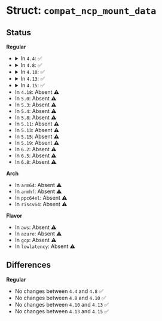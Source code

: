 # Struct: <code>compat_ncp_mount_data</code>

## Status
<b>Regular</b>
<ul>
<li>
<details>
<summary>In <code>4.4</code>: ✅</summary>

```c
struct compat_ncp_mount_data {
    compat_int_t version;
    compat_uint_t ncp_fd;
    __compat_uid_t mounted_uid;
    compat_pid_t wdog_pid;
    unsigned char mounted_vol[17];
    compat_uint_t time_out;
    compat_uint_t retry_count;
    compat_uint_t flags;
    __compat_uid_t uid;
    __compat_gid_t gid;
    compat_mode_t file_mode;
    compat_mode_t dir_mode;
};
```
</details>
</li>
<li>
<details>
<summary>In <code>4.8</code>: ✅</summary>

```c
struct compat_ncp_mount_data {
    compat_int_t version;
    compat_uint_t ncp_fd;
    __compat_uid_t mounted_uid;
    compat_pid_t wdog_pid;
    unsigned char mounted_vol[17];
    compat_uint_t time_out;
    compat_uint_t retry_count;
    compat_uint_t flags;
    __compat_uid_t uid;
    __compat_gid_t gid;
    compat_mode_t file_mode;
    compat_mode_t dir_mode;
};
```
</details>
</li>
<li>
<details>
<summary>In <code>4.10</code>: ✅</summary>

```c
struct compat_ncp_mount_data {
    compat_int_t version;
    compat_uint_t ncp_fd;
    __compat_uid_t mounted_uid;
    compat_pid_t wdog_pid;
    unsigned char mounted_vol[17];
    compat_uint_t time_out;
    compat_uint_t retry_count;
    compat_uint_t flags;
    __compat_uid_t uid;
    __compat_gid_t gid;
    compat_mode_t file_mode;
    compat_mode_t dir_mode;
};
```
</details>
</li>
<li>
<details>
<summary>In <code>4.13</code>: ✅</summary>

```c
struct compat_ncp_mount_data {
    compat_int_t version;
    compat_uint_t ncp_fd;
    __compat_uid_t mounted_uid;
    compat_pid_t wdog_pid;
    unsigned char mounted_vol[17];
    compat_uint_t time_out;
    compat_uint_t retry_count;
    compat_uint_t flags;
    __compat_uid_t uid;
    __compat_gid_t gid;
    compat_mode_t file_mode;
    compat_mode_t dir_mode;
};
```
</details>
</li>
<li>
<details>
<summary>In <code>4.15</code>: ✅</summary>

```c
struct compat_ncp_mount_data {
    compat_int_t version;
    compat_uint_t ncp_fd;
    __compat_uid_t mounted_uid;
    compat_pid_t wdog_pid;
    unsigned char mounted_vol[17];
    compat_uint_t time_out;
    compat_uint_t retry_count;
    compat_uint_t flags;
    __compat_uid_t uid;
    __compat_gid_t gid;
    compat_mode_t file_mode;
    compat_mode_t dir_mode;
};
```
</details>
</li>
<li>
In <code>4.18</code>: Absent ⚠️
</li>
<li>
In <code>5.0</code>: Absent ⚠️
</li>
<li>
In <code>5.3</code>: Absent ⚠️
</li>
<li>
In <code>5.4</code>: Absent ⚠️
</li>
<li>
In <code>5.8</code>: Absent ⚠️
</li>
<li>
In <code>5.11</code>: Absent ⚠️
</li>
<li>
In <code>5.13</code>: Absent ⚠️
</li>
<li>
In <code>5.15</code>: Absent ⚠️
</li>
<li>
In <code>5.19</code>: Absent ⚠️
</li>
<li>
In <code>6.2</code>: Absent ⚠️
</li>
<li>
In <code>6.5</code>: Absent ⚠️
</li>
<li>
In <code>6.8</code>: Absent ⚠️
</li>
</ul>
<b>Arch</b>
<ul>
<li>
In <code>arm64</code>: Absent ⚠️
</li>
<li>
In <code>armhf</code>: Absent ⚠️
</li>
<li>
In <code>ppc64el</code>: Absent ⚠️
</li>
<li>
In <code>riscv64</code>: Absent ⚠️
</li>
</ul>
<b>Flavor</b>
<ul>
<li>
In <code>aws</code>: Absent ⚠️
</li>
<li>
In <code>azure</code>: Absent ⚠️
</li>
<li>
In <code>gcp</code>: Absent ⚠️
</li>
<li>
In <code>lowlatency</code>: Absent ⚠️
</li>
</ul>

## Differences
<b>Regular</b>
<ul>
<li>
No changes between <code>4.4</code> and <code>4.8</code> ✅
</li>
<li>
No changes between <code>4.8</code> and <code>4.10</code> ✅
</li>
<li>
No changes between <code>4.10</code> and <code>4.13</code> ✅
</li>
<li>
No changes between <code>4.13</code> and <code>4.15</code> ✅
</li>
</ul>
